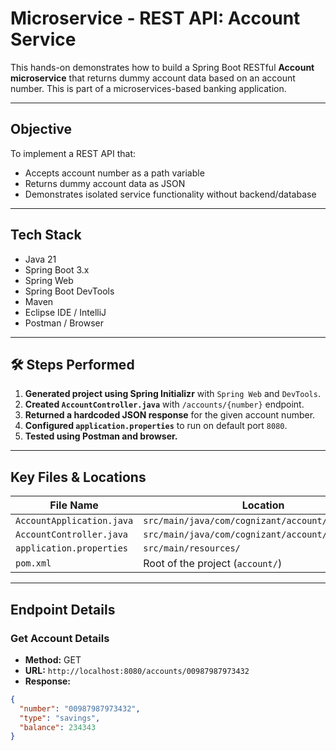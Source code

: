 # Microservice - REST API: Account Service

This hands-on demonstrates how to build a Spring Boot RESTful **Account microservice** that returns dummy account data based on an account number. This is part of a microservices-based banking application.

---

##  Objective

To implement a REST API that:
- Accepts account number as a path variable
- Returns dummy account data as JSON
- Demonstrates isolated service functionality without backend/database

---

##  Tech Stack

- Java 21  
- Spring Boot 3.x  
- Spring Web  
- Spring Boot DevTools  
- Maven  
- Eclipse IDE / IntelliJ  
- Postman / Browser

---

## 🛠️ Steps Performed

1. **Generated project using Spring Initializr** with `Spring Web` and `DevTools`.
2. **Created `AccountController.java`** with `/accounts/{number}` endpoint.
3. **Returned a hardcoded JSON response** for the given account number.
4. **Configured `application.properties`** to run on default port `8080`.
5. **Tested using Postman and browser.**

---

##  Key Files & Locations

| **File Name**                | **Location**                                               |
|-----------------------------|------------------------------------------------------------|
| `AccountApplication.java`   | `src/main/java/com/cognizant/account/`                     |
| `AccountController.java`    | `src/main/java/com/cognizant/account/controller/`          |
| `application.properties`    | `src/main/resources/`                                      |
| `pom.xml`                   | Root of the project (`account/`)                           |

---

##  Endpoint Details

###  **Get Account Details**

- **Method:** GET  
- **URL:** `http://localhost:8080/accounts/00987987973432`  
- **Response:**
```json
{
  "number": "00987987973432",
  "type": "savings",
  "balance": 234343
}
